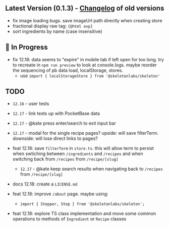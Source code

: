 ## Latest Version (0.1.3) - [Changelog](CHANGELOG.md) of old versions

- fix image loading bugs. save imageUrl path directly when creating store
- fractional display raw tag: `{@html exp}`
- sort ingredients by name (case insensitive)

## :construction: In Progress

- fix 12.18: data seems to "expire" in mobile tab if left open for too long. try to recreate in `npm run preview` to look at console.logs. maybe reorder the sequencing of pb data load, localStorage, stores.
  - use `import { localStorageStore } from '@skeletonlabs/skeleton'`

## TODO

- `12.16` - user tests
- `12.17` - link tests up with PocketBase data
- `12.17` - @kate press enter/search to exit input bar
- `12.17` - modal for the single recipe pages? upside: will save filterTerm. downside: will lose direct links to pages?

- feat 12.18: save `filterTerm` in `store.ts`. this will allow term to persist when swtiching between `/ingredients` and `/recipes` and when switching back from `/recipes` from `/recipe/[slug]`
  -  `12.17` - @kate keep search results when navigating back to `/recipes` from `/recipe/[slug]`
- docs 12.18: create a `LICENSE.md`
- feat 12.18: improve `/about` page. maybe using:
  - `import { Stepper, Step } from '@skeletonlabs/skeleton';`
- feat 12.18: explore TS class implementation and move some common operations to methods of `Ingredient` or `Recipe` classes
